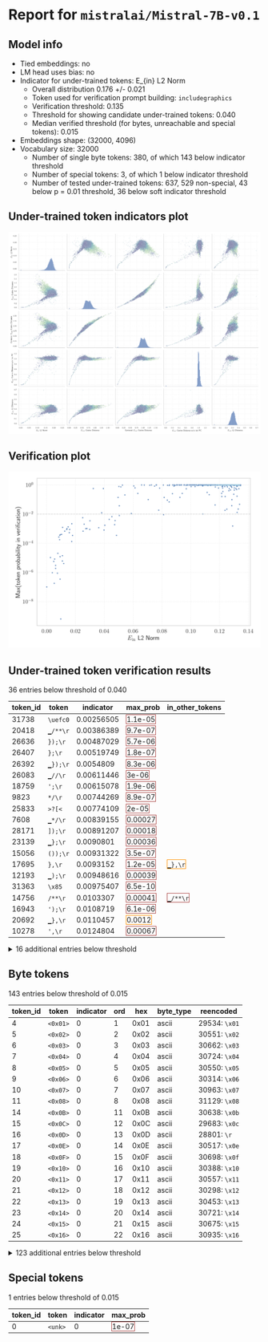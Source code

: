 # Report for `mistralai/Mistral-7B-v0.1`

## Model info

* Tied embeddings: no
* LM head uses bias: no
* Indicator for under-trained tokens: E_{in} L2 Norm
  * Overall distribution 0.176 +/- 0.021
  * Token used for verification prompt building: `includegraphics`
  * Verification threshold: 0.135
  * Threshold for showing candidate under-trained tokens: 0.040
  * Median verified threshold (for bytes, unreachable and special tokens): 0.015
* Embeddings shape: (32000, 4096)
* Vocabulary size: 32000
  * Number of single byte tokens: 380, of which 143 below indicator threshold
  * Number of special tokens: 3, of which 1 below indicator threshold
  * Number of tested under-trained tokens: 637, 529 non-special, 43 below p = 0.01 threshold, 36 below soft indicator threshold

## Under-trained token indicators plot
![Indicators scatter plots](../indicators_pairplot_byid/mistralai_Mistral_7B_v0_1.png)

## Verification plot
![Verification plot](../verifications_scatterplot/mistralai_Mistral_7B_v0_1.png)

## Under-trained token verification results
36 entries below threshold of 0.040

|   token_id | token              |   indicator | max_prob                                                         | in_other_tokens                                                             |
|------------|--------------------|-------------|------------------------------------------------------------------|-----------------------------------------------------------------------------|
|      31738 | ````` \uefc0 ````` |  0.00256505 | <span style='border: 1px solid rgb(169, 68, 66);'>1.1e-05</span> |                                                                             |
|      20418 | ````` ▁/**\r ````` |  0.00386389 | <span style='border: 1px solid rgb(169, 68, 66);'>9.7e-07</span> |                                                                             |
|      26636 | ````` });\r `````  |  0.00487029 | <span style='border: 1px solid rgb(169, 68, 66);'>5.7e-06</span> |                                                                             |
|      26407 | ````` };\r `````   |  0.00519749 | <span style='border: 1px solid rgb(169, 68, 66);'>1.8e-07</span> |                                                                             |
|      26392 | ````` ▁});\r ````` |  0.0054809  | <span style='border: 1px solid rgb(169, 68, 66);'>8.3e-06</span> |                                                                             |
|      26083 | ````` ▁//\r `````  |  0.00611446 | <span style='border: 1px solid rgb(169, 68, 66);'>3e-06</span>   |                                                                             |
|      18759 | ````` ';\r `````   |  0.00615078 | <span style='border: 1px solid rgb(169, 68, 66);'>1.9e-06</span> |                                                                             |
|       9823 | ````` */\r `````   |  0.00744269 | <span style='border: 1px solid rgb(169, 68, 66);'>8.9e-07</span> |                                                                             |
|      25833 | ````` >?[< `````   |  0.00774109 | <span style='border: 1px solid rgb(169, 68, 66);'>2e-05</span>   |                                                                             |
|       7608 | ````` ▁*/\r `````  |  0.00839155 | <span style='border: 1px solid rgb(169, 68, 66);'>0.00027</span> |                                                                             |
|      28171 | ````` ]);\r `````  |  0.00891207 | <span style='border: 1px solid rgb(169, 68, 66);'>0.00018</span> |                                                                             |
|      23139 | ````` ▁};\r `````  |  0.0090801  | <span style='border: 1px solid rgb(169, 68, 66);'>0.00036</span> |                                                                             |
|      15056 | ````` ());\r ````` |  0.00931322 | <span style='border: 1px solid rgb(169, 68, 66);'>3.5e-07</span> |                                                                             |
|      17695 | ````` },\r `````   |  0.0093152  | <span style='border: 1px solid rgb(169, 68, 66);'>1.2e-05</span> | <span style='border: 1px solid rgb(255, 145, 0);'>````` ▁},\r `````</span>  |
|      12193 | ````` ▁);\r `````  |  0.00948616 | <span style='border: 1px solid rgb(169, 68, 66);'>0.00039</span> |                                                                             |
|      31363 | ````` \x85 `````   |  0.00975407 | <span style='border: 1px solid rgb(169, 68, 66);'>6.5e-10</span> |                                                                             |
|      14756 | ````` /**\r `````  |  0.0103307  | <span style='border: 1px solid rgb(169, 68, 66);'>0.00041</span> | <span style='border: 1px solid rgb(169, 68, 66);'>````` ▁/**\r `````</span> |
|      16943 | ````` ');\r `````  |  0.0108719  | <span style='border: 1px solid rgb(169, 68, 66);'>6.1e-06</span> |                                                                             |
|      20692 | ````` ▁},\r `````  |  0.0110457  | <span style='border: 1px solid rgb(255, 145, 0);'>0.0012</span>  |                                                                             |
|      10278 | ````` ',\r `````   |  0.0124804  | <span style='border: 1px solid rgb(169, 68, 66);'>0.00067</span> |                                                                             |
<details><summary>16 additional entries below threshold</summary>

|   token_id | token               |   indicator | max_prob                                                         | in_other_tokens                                                             |
|------------|---------------------|-------------|------------------------------------------------------------------|-----------------------------------------------------------------------------|
|      11880 | ````` ";\r `````    |   0.0140456 | <span style='border: 1px solid rgb(255, 145, 0);'>0.001</span>   |                                                                             |
|      30929 | ````` ᥀ `````       |   0.0149118 | <span style='border: 1px solid rgb(255, 145, 0);'>0.0013</span>  |                                                                             |
|      14420 | ````` ];\r `````    |   0.0156465 | <span style='border: 1px solid rgb(169, 68, 66);'>0.00053</span> |                                                                             |
|      18055 | ````` ){\r `````    |   0.0159617 | <span style='border: 1px solid rgb(169, 68, 66);'>0.00088</span> |                                                                             |
|      10941 | ````` ));\r `````   |   0.0173568 | <span style='border: 1px solid rgb(169, 68, 66);'>0.00013</span> | <span style='border: 1px solid rgb(169, 68, 66);'>````` ());\r `````</span> |
|      14980 | ````` ">\r `````    |   0.0173889 | <span style='border: 1px solid rgb(255, 145, 0);'>0.0022</span>  |                                                                             |
|       6913 | ````` ");\r `````   |   0.025225  | <span style='border: 1px solid rgb(169, 68, 66);'>0.00068</span> |                                                                             |
|      25900 | ````` iNdEx `````   |   0.0259386 | <span style='border: 1px solid rgb(255, 145, 0);'>0.002</span>   |                                                                             |
|      22186 | ````` ')\r `````    |   0.0271444 | <span style='border: 1px solid rgb(255, 145, 0);'>0.001</span>   |                                                                             |
|      10939 | ````` ",\r `````    |   0.0279031 | <span style='border: 1px solid rgb(255, 145, 0);'>0.001</span>   |                                                                             |
|      26831 | ````` ▁febbra ````` |   0.0298659 | <span style='border: 1px solid rgb(169, 68, 66);'>0.00089</span> | ````` ▁febbraio `````                                                       |
|       4420 | ````` ();\r `````   |   0.0299747 | <span style='border: 1px solid rgb(255, 145, 0);'>0.0035</span>  |                                                                             |
|      19248 | ````` NdEx `````    |   0.03231   | <span style='border: 1px solid rgb(40, 167, 69);'>0.56</span>    | <span style='border: 1px solid rgb(255, 145, 0);'>````` iNdEx `````</span>  |
|       3426 | ````` ▁}\r `````    |   0.0361206 | <span style='border: 1px solid rgb(255, 145, 0);'>0.0012</span>  |                                                                             |
|       9962 | ````` ()\r `````    |   0.0381206 | <span style='border: 1px solid rgb(251, 189, 8);'>0.012</span>   |                                                                             |
|      31853 | ````` ⇽ `````       |   0.039285  | <span style='border: 1px solid rgb(40, 167, 69);'>0.57</span>    |                                                                             |
</details>


## Byte tokens
143 entries below threshold of 0.015

|   token_id | token              |   indicator |   ord | hex   | byte_type   | reencoded               |
|------------|--------------------|-------------|-------|-------|-------------|-------------------------|
|          4 | ````` <0x01> ````` |           0 |     1 | 0x01  | ascii       | 29534: ````` \x01 ````` |
|          5 | ````` <0x02> ````` |           0 |     2 | 0x02  | ascii       | 30551: ````` \x02 ````` |
|          6 | ````` <0x03> ````` |           0 |     3 | 0x03  | ascii       | 30662: ````` \x03 ````` |
|          7 | ````` <0x04> ````` |           0 |     4 | 0x04  | ascii       | 30724: ````` \x04 ````` |
|          8 | ````` <0x05> ````` |           0 |     5 | 0x05  | ascii       | 30550: ````` \x05 ````` |
|          9 | ````` <0x06> ````` |           0 |     6 | 0x06  | ascii       | 30314: ````` \x06 ````` |
|         10 | ````` <0x07> ````` |           0 |     7 | 0x07  | ascii       | 30963: ````` \x07 ````` |
|         11 | ````` <0x08> ````` |           0 |     8 | 0x08  | ascii       | 31129: ````` \x08 ````` |
|         14 | ````` <0x0B> ````` |           0 |    11 | 0x0B  | ascii       | 30638: ````` \x0b ````` |
|         15 | ````` <0x0C> ````` |           0 |    12 | 0x0C  | ascii       | 29683: ````` \x0c ````` |
|         16 | ````` <0x0D> ````` |           0 |    13 | 0x0D  | ascii       | 28801: ````` \r `````   |
|         17 | ````` <0x0E> ````` |           0 |    14 | 0x0E  | ascii       | 30517: ````` \x0e ````` |
|         18 | ````` <0x0F> ````` |           0 |    15 | 0x0F  | ascii       | 30698: ````` \x0f ````` |
|         19 | ````` <0x10> ````` |           0 |    16 | 0x10  | ascii       | 30388: ````` \x10 ````` |
|         20 | ````` <0x11> ````` |           0 |    17 | 0x11  | ascii       | 30557: ````` \x11 ````` |
|         21 | ````` <0x12> ````` |           0 |    18 | 0x12  | ascii       | 30298: ````` \x12 ````` |
|         22 | ````` <0x13> ````` |           0 |    19 | 0x13  | ascii       | 30453: ````` \x13 ````` |
|         23 | ````` <0x14> ````` |           0 |    20 | 0x14  | ascii       | 30721: ````` \x14 ````` |
|         24 | ````` <0x15> ````` |           0 |    21 | 0x15  | ascii       | 30675: ````` \x15 ````` |
|         25 | ````` <0x16> ````` |           0 |    22 | 0x16  | ascii       | 30935: ````` \x16 ````` |
<details><summary>123 additional entries below threshold</summary>

|   token_id | token              |   indicator |   ord | hex   | byte_type   | reencoded               |
|------------|--------------------|-------------|-------|-------|-------------|-------------------------|
|         26 | ````` <0x17> ````` |   0         |    23 | 0x17  | ascii       | 30841: ````` \x17 ````` |
|         27 | ````` <0x18> ````` |   0         |    24 | 0x18  | ascii       | 30555: ````` \x18 ````` |
|         28 | ````` <0x19> ````` |   0         |    25 | 0x19  | ascii       | 30969: ````` \x19 ````` |
|         29 | ````` <0x1A> ````` |   0         |    26 | 0x1A  | ascii       | 30759: ````` \x1a ````` |
|         30 | ````` <0x1B> ````` |   0         |    27 | 0x1B  | ascii       | 30246: ````` \x1b ````` |
|         31 | ````` <0x1C> ````` |   0         |    28 | 0x1C  | ascii       | 31134: ````` \x1c ````` |
|         32 | ````` <0x1D> ````` |   0         |    29 | 0x1D  | ascii       | 31236: ````` \x1d ````` |
|         33 | ````` <0x1E> ````` |   0         |    30 | 0x1E  | ascii       | 31150: ````` \x1e ````` |
|         34 | ````` <0x1F> ````` |   0         |    31 | 0x1F  | ascii       | 31217: ````` \x1f ````` |
|         35 | ````` <0x20> ````` |   0         |    32 | 0x20  | ascii       | 28705: ````` ▁ `````    |
|         36 | ````` <0x21> ````` |   0         |    33 | 0x21  | ascii       | 28808: ````` ! `````    |
|         37 | ````` <0x22> ````` |   0         |    34 | 0x22  | ascii       | 28739: ````` " `````    |
|         38 | ````` <0x23> ````` |   0         |    35 | 0x23  | ascii       | 28771: ````` # `````    |
|         39 | ````` <0x24> ````` |   0         |    36 | 0x24  | ascii       | 28776: ````` $ `````    |
|         40 | ````` <0x25> ````` |   0         |    37 | 0x25  | ascii       | 28823: ````` % `````    |
|         41 | ````` <0x26> ````` |   0         |    38 | 0x26  | ascii       | 28800: ````` & `````    |
|         42 | ````` <0x27> ````` |   0         |    39 | 0x27  | ascii       | 28742: ````` ' `````    |
|         43 | ````` <0x28> ````` |   0         |    40 | 0x28  | ascii       | 28732: ````` ( `````    |
|         44 | ````` <0x29> ````` |   0         |    41 | 0x29  | ascii       | 28731: ````` ) `````    |
|         45 | ````` <0x2A> ````` |   0         |    42 | 0x2A  | ascii       | 28736: ````` * `````    |
|         46 | ````` <0x2B> ````` |   0         |    43 | 0x2B  | ascii       | 28806: ````` + `````    |
|         47 | ````` <0x2C> ````` |   0         |    44 | 0x2C  | ascii       | 28725: ````` , `````    |
|         48 | ````` <0x2D> ````` |   0         |    45 | 0x2D  | ascii       | 28733: ````` - `````    |
|         49 | ````` <0x2E> ````` |   0         |    46 | 0x2E  | ascii       | 28723: ````` . `````    |
|         50 | ````` <0x2F> ````` |   0         |    47 | 0x2F  | ascii       | 28748: ````` / `````    |
|         51 | ````` <0x30> ````` |   0         |    48 | 0x30  | ascii       | 28734: ````` 0 `````    |
|         52 | ````` <0x31> ````` |   0         |    49 | 0x31  | ascii       | 28740: ````` 1 `````    |
|         53 | ````` <0x32> ````` |   0         |    50 | 0x32  | ascii       | 28750: ````` 2 `````    |
|         54 | ````` <0x33> ````` |   0         |    51 | 0x33  | ascii       | 28770: ````` 3 `````    |
|         55 | ````` <0x34> ````` |   0         |    52 | 0x34  | ascii       | 28781: ````` 4 `````    |
|         56 | ````` <0x35> ````` |   0         |    53 | 0x35  | ascii       | 28782: ````` 5 `````    |
|         57 | ````` <0x36> ````` |   0         |    54 | 0x36  | ascii       | 28784: ````` 6 `````    |
|         58 | ````` <0x37> ````` |   0         |    55 | 0x37  | ascii       | 28787: ````` 7 `````    |
|         59 | ````` <0x38> ````` |   0         |    56 | 0x38  | ascii       | 28783: ````` 8 `````    |
|         60 | ````` <0x39> ````` |   0         |    57 | 0x39  | ascii       | 28774: ````` 9 `````    |
|         61 | ````` <0x3A> ````` |   0         |    58 | 0x3A  | ascii       | 28747: ````` : `````    |
|         62 | ````` <0x3B> ````` |   0         |    59 | 0x3B  | ascii       | 28745: ````` ; `````    |
|         63 | ````` <0x3C> ````` |   0         |    60 | 0x3C  | ascii       | 28789: ````` < `````    |
|         64 | ````` <0x3D> ````` |   0         |    61 | 0x3D  | ascii       | 28746: ````` = `````    |
|         65 | ````` <0x3E> ````` |   0         |    62 | 0x3E  | ascii       | 28767: ````` > `````    |
|         66 | ````` <0x3F> ````` |   0         |    63 | 0x3F  | ascii       | 28804: ````` ? `````    |
|         67 | ````` <0x40> ````` |   0         |    64 | 0x40  | ascii       | 28818: ````` @ `````    |
|         68 | ````` <0x41> ````` |   0         |    65 | 0x41  | ascii       | 28741: ````` A `````    |
|         69 | ````` <0x42> ````` |   0         |    66 | 0x42  | ascii       | 28760: ````` B `````    |
|         70 | ````` <0x43> ````` |   0         |    67 | 0x43  | ascii       | 28743: ````` C `````    |
|         71 | ````` <0x44> ````` |   0         |    68 | 0x44  | ascii       | 28757: ````` D `````    |
|         72 | ````` <0x45> ````` |   0         |    69 | 0x45  | ascii       | 28749: ````` E `````    |
|         73 | ````` <0x46> ````` |   0         |    70 | 0x46  | ascii       | 28765: ````` F `````    |
|         74 | ````` <0x47> ````` |   0         |    71 | 0x47  | ascii       | 28777: ````` G `````    |
|         75 | ````` <0x48> ````` |   0         |    72 | 0x48  | ascii       | 28769: ````` H `````    |
|         76 | ````` <0x49> ````` |   0         |    73 | 0x49  | ascii       | 28737: ````` I `````    |
|         77 | ````` <0x4A> ````` |   0         |    74 | 0x4A  | ascii       | 28798: ````` J `````    |
|         78 | ````` <0x4B> ````` |   0         |    75 | 0x4B  | ascii       | 28796: ````` K `````    |
|         79 | ````` <0x4C> ````` |   0         |    76 | 0x4C  | ascii       | 28758: ````` L `````    |
|         80 | ````` <0x4D> ````` |   0         |    77 | 0x4D  | ascii       | 28755: ````` M `````    |
|         81 | ````` <0x4E> ````` |   0         |    78 | 0x4E  | ascii       | 28759: ````` N `````    |
|         82 | ````` <0x4F> ````` |   0         |    79 | 0x4F  | ascii       | 28762: ````` O `````    |
|         83 | ````` <0x50> ````` |   0         |    80 | 0x50  | ascii       | 28753: ````` P `````    |
|         84 | ````` <0x51> ````` |   0         |    81 | 0x51  | ascii       | 28824: ````` Q `````    |
|         85 | ````` <0x52> ````` |   0         |    82 | 0x52  | ascii       | 28754: ````` R `````    |
|         86 | ````` <0x53> ````` |   0         |    83 | 0x53  | ascii       | 28735: ````` S `````    |
|         87 | ````` <0x54> ````` |   0         |    84 | 0x54  | ascii       | 28738: ````` T `````    |
|         88 | ````` <0x55> ````` |   0         |    85 | 0x55  | ascii       | 28779: ````` U `````    |
|         89 | ````` <0x56> ````` |   0         |    86 | 0x56  | ascii       | 28790: ````` V `````    |
|         90 | ````` <0x57> ````` |   0         |    87 | 0x57  | ascii       | 28780: ````` W `````    |
|         91 | ````` <0x58> ````` |   0         |    88 | 0x58  | ascii       | 28814: ````` X `````    |
|         92 | ````` <0x59> ````` |   0         |    89 | 0x59  | ascii       | 28802: ````` Y `````    |
|         93 | ````` <0x5A> ````` |   0         |    90 | 0x5A  | ascii       | 28828: ````` Z `````    |
|         94 | ````` <0x5B> ````` |   0         |    91 | 0x5B  | ascii       | 28792: ````` [ `````    |
|         95 | ````` <0x5C> ````` |   0         |    92 | 0x5C  | ascii       | 28756: ````` \ `````    |
|         96 | ````` <0x5D> ````` |   0         |    93 | 0x5D  | ascii       | 28793: ````` ] `````    |
|         97 | ````` <0x5E> ````` |   0         |    94 | 0x5E  | ascii       | 28815: ````` ^ `````    |
|         98 | ````` <0x5F> ````` |   0         |    95 | 0x5F  | ascii       | 28730: ````` _ `````    |
|         99 | ````` <0x60> ````` |   0         |    96 | 0x60  | ascii       | 28832: ````` ` `````    |
|        100 | ````` <0x61> ````` |   0         |    97 | 0x61  | ascii       | 28708: ````` a `````    |
|        101 | ````` <0x62> ````` |   0         |    98 | 0x62  | ascii       | 28726: ````` b `````    |
|        102 | ````` <0x63> ````` |   0         |    99 | 0x63  | ascii       | 28717: ````` c `````    |
|        103 | ````` <0x64> ````` |   0         |   100 | 0x64  | ascii       | 28715: ````` d `````    |
|        104 | ````` <0x65> ````` |   0         |   101 | 0x65  | ascii       | 28706: ````` e `````    |
|        105 | ````` <0x66> ````` |   0         |   102 | 0x66  | ascii       | 28722: ````` f `````    |
|        106 | ````` <0x67> ````` |   0         |   103 | 0x67  | ascii       | 28721: ````` g `````    |
|        107 | ````` <0x68> ````` |   0         |   104 | 0x68  | ascii       | 28716: ````` h `````    |
|        108 | ````` <0x69> ````` |   0         |   105 | 0x69  | ascii       | 28710: ````` i `````    |
|        109 | ````` <0x6A> ````` |   0         |   106 | 0x6A  | ascii       | 28768: ````` j `````    |
|        110 | ````` <0x6B> ````` |   0         |   107 | 0x6B  | ascii       | 28729: ````` k `````    |
|        111 | ````` <0x6C> ````` |   0         |   108 | 0x6C  | ascii       | 28714: ````` l `````    |
|        112 | ````` <0x6D> ````` |   0         |   109 | 0x6D  | ascii       | 28719: ````` m `````    |
|        113 | ````` <0x6E> ````` |   0         |   110 | 0x6E  | ascii       | 28711: ````` n `````    |
|        114 | ````` <0x6F> ````` |   0         |   111 | 0x6F  | ascii       | 28709: ````` o `````    |
|        115 | ````` <0x70> ````` |   0         |   112 | 0x70  | ascii       | 28720: ````` p `````    |
|        116 | ````` <0x71> ````` |   0         |   113 | 0x71  | ascii       | 28775: ````` q `````    |
|        117 | ````` <0x72> ````` |   0         |   114 | 0x72  | ascii       | 28712: ````` r `````    |
|        118 | ````` <0x73> ````` |   0         |   115 | 0x73  | ascii       | 28713: ````` s `````    |
|        119 | ````` <0x74> ````` |   0         |   116 | 0x74  | ascii       | 28707: ````` t `````    |
|        120 | ````` <0x75> ````` |   0         |   117 | 0x75  | ascii       | 28718: ````` u `````    |
|        121 | ````` <0x76> ````` |   0         |   118 | 0x76  | ascii       | 28728: ````` v `````    |
|        122 | ````` <0x77> ````` |   0         |   119 | 0x77  | ascii       | 28727: ````` w `````    |
|        123 | ````` <0x78> ````` |   0         |   120 | 0x78  | ascii       | 28744: ````` x `````    |
|        124 | ````` <0x79> ````` |   0         |   121 | 0x79  | ascii       | 28724: ````` y `````    |
|        125 | ````` <0x7A> ````` |   0         |   122 | 0x7A  | ascii       | 28764: ````` z `````    |
|        126 | ````` <0x7B> ````` |   0         |   123 | 0x7B  | ascii       | 28751: ````` { `````    |
|        127 | ````` <0x7C> ````` |   0         |   124 | 0x7C  | ascii       | 28766: ````` \| `````   |
|        128 | ````` <0x7D> ````` |   0         |   125 | 0x7D  | ascii       | 28752: ````` } `````    |
|        129 | ````` <0x7E> ````` |   0         |   126 | 0x7E  | ascii       | 28845: ````` ~ `````    |
|        130 | ````` <0x7F> ````` |   0         |   127 | 0x7F  | ascii       | 30982: ````` \x7f ````` |
|        195 | ````` <0xC0> ````` |   0         |   192 | 0xC0  | unused_utf8 |                         |
|        196 | ````` <0xC1> ````` |   0         |   193 | 0xC1  | unused_utf8 |                         |
|        197 | ````` <0xC2> ````` |   0         |   194 | 0xC2  | utf8        |                         |
|        198 | ````` <0xC3> ````` |   0         |   195 | 0xC3  | utf8        |                         |
|        248 | ````` <0xF5> ````` |   0         |   245 | 0xF5  | unused_utf8 |                         |
|        249 | ````` <0xF6> ````` |   0         |   246 | 0xF6  | unused_utf8 |                         |
|        250 | ````` <0xF7> ````` |   0         |   247 | 0xF7  | unused_utf8 |                         |
|        251 | ````` <0xF8> ````` |   0         |   248 | 0xF8  | unused_utf8 |                         |
|        252 | ````` <0xF9> ````` |   0         |   249 | 0xF9  | unused_utf8 |                         |
|        253 | ````` <0xFA> ````` |   0         |   250 | 0xFA  | unused_utf8 |                         |
|        254 | ````` <0xFB> ````` |   0         |   251 | 0xFB  | unused_utf8 |                         |
|        255 | ````` <0xFC> ````` |   0         |   252 | 0xFC  | unused_utf8 |                         |
|        256 | ````` <0xFD> ````` |   0         |   253 | 0xFD  | unused_utf8 |                         |
|        257 | ````` <0xFE> ````` |   0         |   254 | 0xFE  | unused_utf8 |                         |
|        258 | ````` <0xFF> ````` |   0         |   255 | 0xFF  | unused_utf8 |                         |
|      31134 | ````` \x1c `````   |   0.0109402 |    28 | 0x1C  | ascii       |                         |
|      31150 | ````` \x1e `````   |   0.0117701 |    30 | 0x1E  | ascii       |                         |
|      31236 | ````` \x1d `````   |   0.0138711 |    29 | 0x1D  | ascii       |                         |
</details>


## Special tokens
1 entries below threshold of 0.015

|   token_id | token             |   indicator | max_prob                                                       |
|------------|-------------------|-------------|----------------------------------------------------------------|
|          0 | ````` <unk> ````` |           0 | <span style='border: 1px solid rgb(169, 68, 66);'>1e-07</span> |

